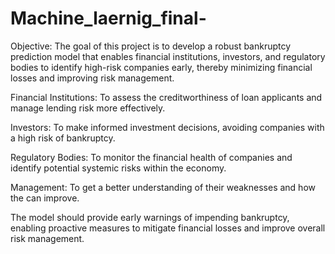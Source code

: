 # Machine_laernig_final-
Objective:
The goal of this project is to develop a robust bankruptcy prediction model that enables financial institutions, investors, and regulatory bodies to identify high-risk companies early, thereby minimizing financial losses and improving risk management.

Financial Institutions: To assess the creditworthiness of loan applicants and manage lending risk more effectively.

Investors: To make informed investment decisions, avoiding companies with a high risk of bankruptcy.

Regulatory Bodies: To monitor the financial health of companies and identify potential systemic risks within the economy.

Management: To get a better understanding of their weaknesses and how the can improve.

The model should provide early warnings of impending bankruptcy, enabling proactive measures to mitigate financial losses and improve overall risk management.
